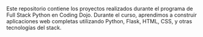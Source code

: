 Este repositorio contiene los proyectos realizados durante el programa de Full Stack Python en Coding Dojo. Durante el curso, aprendimos a construir aplicaciones web completas utilizando Python, Flask, HTML, CSS, y otras tecnologías del stack.
